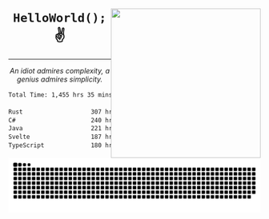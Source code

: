 <div text-align="center">
    <img src="https://i.imgur.com/h1q15Kt.gife" align="right" width="299" height="299">
    <h1 align="center"><code>HelloWorld();</code> ✌️</h1>
    <hr>
    <p align="center"><i>An idiot admires complexity, a genius admires simplicity.</i></p>
</div>

<!--START_SECTION:waka-->

```txt
Total Time: 1,455 hrs 35 mins

Rust                   307 hrs 21 mins █████░░░░░░░░░░░░░░░░░░░░   19.77 %
C#                     240 hrs 35 mins ████░░░░░░░░░░░░░░░░░░░░░   15.47 %
Java                   221 hrs 14 mins ███▓░░░░░░░░░░░░░░░░░░░░░   14.23 %
Svelte                 187 hrs 55 mins ███░░░░░░░░░░░░░░░░░░░░░░   12.09 %
TypeScript             180 hrs 50 mins ███░░░░░░░░░░░░░░░░░░░░░░   11.63 %
```

<!--END_SECTION:waka-->

<picture>
  <source media="(prefers-color-scheme: dark)" srcset="https://raw.githubusercontent.com/Somfic/Somfic/main/github-contribution-grid-snake-dark.svg">
  <source media="(prefers-color-scheme: light)" srcset="https://raw.githubusercontent.com/Somfic/Somfic/main/github-contribution-grid-snake.svg">
  <img alt="github contribution grid snake animation" src="https://raw.githubusercontent.com/Somfic/Somfic/main/github-contribution-grid-snake.svg">
</picture>

